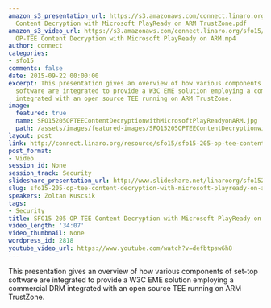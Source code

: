 ```yaml
---
amazon_s3_presentation_url: https://s3.amazonaws.com/connect.linaro.org/sfo15/Presentations/09-22-Tuesday/SFO15-205-  OP-TEE
  Content Decryption with Microsoft PlayReady on ARM TrustZone.pdf
amazon_s3_video_url: https://s3.amazonaws.com/connect.linaro.org/sfo15/Videos/09-22-Tuesday/SFO15-205
  OP-TEE Content Decryption with Microsoft PlayReady on ARM.mp4
author: connect
categories:
- sfo15
comments: false
date: 2015-09-22 00:00:00
excerpt: This presentation gives an overview of how various components of set-top
  software are integrated to provide a W3C EME solution employing a commercial DRM
  integrated with an open source TEE running on ARM TrustZone.
image:
  featured: true
  name: SFO15205OPTEEContentDecryptionwithMicrosoftPlayReadyonARM.jpg
  path: /assets/images/featured-images/SFO15205OPTEEContentDecryptionwithMicrosoftPlayReadyonARM.jpg
layout: post
link: http://connect.linaro.org/resource/sfo15/sfo15-205-op-tee-content-decryption-with-microsoft-playready-on-arm/
post_format:
- Video
session_id: None
session_track: Security
slideshare_presentation_url: http://www.slideshare.net/linaroorg/sfo15205-optee-content-decryption-with-microsoft-playready-on-arm-53111683
slug: sfo15-205-op-tee-content-decryption-with-microsoft-playready-on-arm
speakers: Zoltan Kuscsik
tags:
- Security
title: SFO15 205 OP TEE Content Decryption with Microsoft PlayReady on ARM
video_length: '34:07'
video_thumbnail: None
wordpress_id: 2818
youtube_video_url: https://www.youtube.com/watch?v=defbtpsw6h8
---
```


This presentation gives an overview of how various components of set-top software are integrated to provide a W3C EME solution employing a commercial DRM integrated with an open source TEE running on ARM TrustZone.